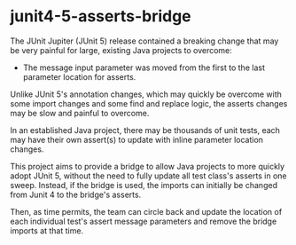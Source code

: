 # junit4-5-asserts-bridge

The JUnit Jupiter (JUnit 5) release contained a breaking change that may be very painful for large, existing Java projects to overcome:
- The message input parameter was moved from the first to the last parameter location for asserts.

Unlike JUnit 5's annotation changes, which may quickly be overcome with some import changes and some find and replace logic,
the asserts changes may be slow and painful to overcome.

In an established Java project, there may be thousands of unit tests, each may have their own assert(s) to update with
inline parameter location changes.

This project aims to provide a bridge to allow Java projects to more quickly adopt JUnit 5, without the need to fully update all
test class's asserts in one sweep.  Instead, if the bridge is used, the imports can initially be changed from Junit 4 to
the bridge's asserts.

Then, as time permits, the team can circle back and update the location of each individual test's assert message parameters and
remove the bridge imports at that time.

